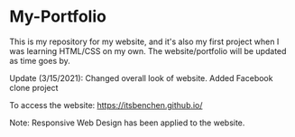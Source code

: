 # My-Portfolio

This is my repository for my website, and it's also my first project when I was learning HTML/CSS on my own. The website/portfolio will be updated as time goes by.

Update (3/15/2021): Changed overall look of website. Added Facebook clone project

To access the website: https://itsbenchen.github.io/

Note: Responsive Web Design has been applied to the website.


